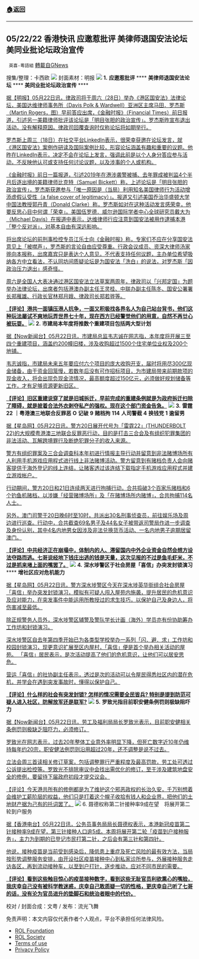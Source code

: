 ###  [:house:返回](README.md)
---


## 05/22/22 香港快讯 应邀惹批评 美律师退国安法论坛 美同业批论坛政治宣传
` 英喜-粵語組` [轉載自GNews](https://gnews.org/zh-hans/2579019/)

搜集/整理：卡西欧
 ![](https://assets.gnews.org/wp-content/uploads/2022/05/0522fenmian_1653241212.jpg) 
封面素材：明报
 ![](https://assets.gnews.org/wp-content/uploads/2022/05/2022-05-22-1_1653241335.png) 
**1.** **应邀惹批评** **** **美律师退国安法论坛** **** **美同业批论坛政治宣传** ****
 
[据【明报】05月22日讯，律政司将于周六（28日）举办《港区国安法》法律论坛，美国达维律师事务所（Davis Polk & Wardwell）亚洲区主席马田．罗杰斯（Martin Rogers，图）早前答应出席，《金融时报》（Financial Times）前日报道，引述另一美籍律师批评该论坛是「明目张胆的政治宣传」。罗杰斯昨宣布退出活动，没有解释原因。律政司回覆查询时仅称论坛将如期举行。](https://news.mingpao.com/pns/港聞/article/20220522/s00002/1653155910715/應邀惹批評-美律師退國安法論壇-美同業批論壇政治宣傳-江樂士-不應被噤聲)
 
[罗杰斯上周三（18日）在社交平台LinkedIn表示，很荣幸获邀在论坛发言，就《港区国安法》案例作研读及国际案例比较，形容论坛涵盖有趣和重要的议题。他昨在LinkedIn表示，决定不会在论坛上发言，强调此前是以个人身分答应参与活动，不反映他认可或支持任何讨论议题，以及涉事的个人或机构。](https://news.mingpao.com/pns/港聞/article/20220522/s00002/1653155910715/應邀惹批評-美律師退國安法論壇-美同業批論壇政治宣傳-江樂士-不應被噤聲)
 
[《金融时报》前日一篇报道，引述2019年在港涉袭警被捕、去年罪成被判监4个半月后逐出境的美籍律师比克特（Samuel Bickett）称，上述论坛是「明目张胆的政治宣传」，罗杰斯获邀参与「唯一原因是（当局）利用知名美国律师行为活动增添虚假认受性（a false cover of legitimacy）」。报道又引述美国乔治华盛顿大学中国法教授郭丹青（Donald Clarke）称，罗杰斯如对在这种活动发言感荣幸，他要反思心目中何谓「荣幸」。美国伍罗德．威尔逊国际学者中心全球研究员戴大为（Michael Davis）在报道中表示，达维律师行应注意到国安法被用作逮捕本港「整个反对派」，对基本自由有深远影响。](https://news.mingpao.com/pns/港聞/article/20220522/s00002/1653155910715/應邀惹批評-美律師退國安法論壇-美同業批論壇政治宣傳-江樂士-不應被噤聲)
 
[将出席论坛的前刑事检控专员江乐士向《金融时报》称，专家们不应在分享国安法意见上「被噤声」，罗杰斯的言论自由应受尊重。行政会议成员、资深大律师汤家骅向本报称，出席嘉宾只是表达个人意见，不代表支持任何议题，主办单位希望吸纳各方中立看法，不认同坊间质疑论坛是为国安法「洗白」的说法，对罗杰斯「因政治压力退出」感奇怪。](https://news.mingpao.com/pns/港聞/article/20220522/s00002/1653155910715/應邀惹批評-美律師退國安法論壇-美同業批論壇政治宣傳-江樂士-不應被噤聲)
 
[周六是全国人大表决通过港区国安法立法草案两周年，律政司以「兴邦定国」为题举办法律论坛，出席者包括港澳办副主任王灵桂、中联办副主任陈冬、国安公署署长郑雁雄、行政长官林郑月娥、律政司长郑若骅等。](https://news.mingpao.com/pns/港聞/article/20220522/s00002/1653155910715/應邀惹批評-美律師退國安法論壇-美同業批論壇政治宣傳-江樂士-不應被噤聲)
 
**[【评论】港共一面镇压港人抗争，一面又积极找各界名人为自己站台背书，他们这种玩法屡试不爽地玩弄世界七十年，现在西方已经警觉他们的用意，自然不再廿心被玩耍。](https://news.mingpao.com/pns/港聞/article/20220522/s00002/1653155910715/應邀惹批評-美律師退國安法論壇-美同業批論壇政治宣傳-江樂士-不應被噤聲)**
 ![](https://assets.gnews.org/wp-content/uploads/2022/05/2022-05-22-2_1653241338.png) 
**2.** **市建局本年度将推数个重建项目包括两大型计划**
 
[据【Now新闻台】05月22日讯，市建局总监韦志诚在网志指，本年度将开展三至四个重建项目，涵盖约200幢旧楼，涉及收购超过1500个住宅单位业权及200个地铺。](https://news.now.com/home/local/player?newsId=476863&amp;home=1)
 
[韦志诚指，市建局未来五年要应付六个项目的庞大收购开支，届时将用尽300亿现金储备，由于资金回笼慢，若数年后没有可作招标项目，为市建局带来前期款项的现金收入，将会出现负现金流情况，最高额度超过150亿元，必须做好规划储备等工作，才有足够资源更新旧区。](https://news.now.com/home/local/player?newsId=476863&amp;home=1)
 
**[【评论】旧区重建说穿了就是旧城拆迁，早前完成的重建条例就是为政府拆迁扫除了障碍，就是披着合法外衣剥夺私产的强权。现在这个部门资金告急。](https://news.now.com/home/local/player?newsId=476863&amp;home=1)**
 ![](https://assets.gnews.org/wp-content/uploads/2022/05/2022-05-22-3_1653241343.png) 
**3.** **雷霆** **22** **｜粤港澳三地联合反罪恶** **O** **记破** **9** **赌档拘** **114** **人司警截** **4** **换钱党** **1** **逾留男**
 
[据【星岛网】05月22日讯，警方20日展开代号为「雷霆22」(THUNDERBOLT 22)的大规模粤港澳三地联合反罪恶行动，目的是打击三合会及有组织犯罪集团的非法活动、瓦解跨境罪行及断绝犯罪分子的收入来源。](https://std.stheadline.com/realtime/article/1839305/即時-港聞-雷霆22-粵港澳三地聯合反罪惡-O記破9賭檔拘114人司警截4換錢黨1逾留男)
 
[警方有组织罪案及三合会调查科本年初进行情报主导行动并留意到非法赌博场所有人利用手机游戏应用程式进行线上非法赌博活动。警方留意到有赌档负责人会向赌客提供于海外登记的线上连结，让赌客透过该连结下载指定手机游戏应用程式并建立游戏帐户。](https://std.stheadline.com/realtime/article/1839305/即時-港聞-雷霆22-粵港澳三地聯合反罪惡-O記破9賭檔拘114人司警截4換錢黨1逾留男)
 
[行动期间，警方20日和21日连续两天进行拘捕行动，合共捣破3个百家乐赌档和6个钓鱼机赌档，以涉嫌「经营赌博场所」及「在赌博场所内赌博」，合共拘捕114名人士。](https://std.stheadline.com/realtime/article/1839305/即時-港聞-雷霆22-粵港澳三地聯合反罪惡-O記破9賭檔拘114人司警截4換錢黨1逾留男)
 
[另外，澳门司警于20日晚6时至10时，共派出30名刑事侦查员，前往娱乐场及周边进行巡查。行动中，合共截查69名男子及44名女子被带返司警局作进一步调查及身份认别，其中4名内地男女因涉及非法兑换货币活动、一名内地男子逾期居留澳门。](https://std.stheadline.com/realtime/article/1839305/即時-港聞-雷霆22-粵港澳三地聯合反罪惡-O記破9賭檔拘114人司警截4換錢黨1逾留男)
 
**[【评论】中共经济正在崩塌中，体制内的人、滞留国内中外企业资金自然会想方设法夺路而逃。七哥说经地下钱庄出逃的钱是天量，这次见报的不过是鱼毛虾米，不过是抓来堵上面的嘴罢了。](https://std.stheadline.com/realtime/article/1839305/即時-港聞-雷霆22-粵港澳三地聯合反罪惡-O記破9賭檔拘114人司警截4換錢黨1逾留男)**
 ![](https://assets.gnews.org/wp-content/uploads/2022/05/2022-05-22-4_1653241349.png) 
**4.** **深水埗警区于社会房屋「喜信」办突发封锁演习** **** **增社区应对危机能力**
 
[据【星岛网】05月22日讯，警方深水埗警区今天在深水埗英华街组合社会房屋「喜信」举办突发封锁演习，模拟有可疑人闯入屋苑内施袭，提升居民的危机意识及应对能力，在突发事件中能运用所教授过的求生技巧，以保护自己及身边人，将伤害减至最低。](https://std.stheadline.com/realtime/article/1839340/即時-港聞-深水埗警區於社會房屋-喜信-辦突發封鎖演習-增社區應對危機能力)
 
[除正规警务人员外，深水埗警区辅警及警队学长计画（海外）学员亦有份协助筹办工作坊和封锁演习。](https://std.stheadline.com/realtime/article/1839340/即時-港聞-深水埗警區於社會房屋-喜信-辦突發封鎖演習-增社區應對危機能力)
 
[深水埗警区自去年第四季开始已为各类型学校举办一系列「闪．避．求」工作坊和校园封锁演习，现更意识扩展至区内屋村，「喜信」便是首个举办相关活动的屋苑。 「喜信」居民表示，是次活动提高了他们的危机意识，让他们可以居安思危。](https://std.stheadline.com/realtime/article/1839340/即時-港聞-深水埗警區於社會房屋-喜信-辦突發封鎖演習-增社區應對危機能力)
  
[营运「喜信」的社协副主任表示，透过是次的活动可以令屋民得悉社区内的潜在危机，并学会在遇到突发事故时，懂得以保护自己。](https://std.stheadline.com/realtime/article/1839340/即時-港聞-深水埗警區於社會房屋-喜信-辦突發封鎖演習-增社區應對危機能力)
 
**[【评论】什么样的社会有突发封锁? 怎样的情况需要全民皆兵? 特别是提到防范可疑人进入社区，防解放军还是联军?](https://std.stheadline.com/realtime/article/1839340/即時-港聞-深水埗警區於社會房屋-喜信-辦突發封鎖演習-增社區應對危機能力)**
 ![](https://assets.gnews.org/wp-content/uploads/2022/05/2022-05-22-5_1653241354.png) 
**5.** **罗致光指目前职安健条例罚则极缺阻吓力**
 
[据【Now新闻台】05月22日讯，劳工及福利局局长罗致光表示，目前职安健相关条例罚则极缺乏阻吓力，必须修订。](https://news.now.com/home/local/player?newsId=476847)
 
[罗致光在网志表示，过去20年整体工业意外率明显下降，但死亡数字近10年仍维持每年约20宗，职安健法例罚则沿用超过20年，还不调整是说不过去。](https://news.now.com/home/local/player?newsId=476847)
 
[立法会周三首读相关修订草案，包括调整罪行严重程度及最高罚款，劳工处可透过公诉提出检控等。罗致光不排除审议中会找出需优化的修订，至于涉及建筑地盘安全的修例，要留待下届政府初段才提交议会。](https://news.now.com/home/local/player?newsId=476847)
 
[【评论】今天港共所有的修例都是为了维护这个邪恶政权的长治久安，千万别想着会维护工薪阶层的权益，他们只是打着这个幌子收拾有钱人和企业界，把他们的土地财产据为己有的托词罢了。](https://news.now.com/home/local/player?newsId=476847)
 ![](https://assets.gnews.org/wp-content/uploads/2022/05/2022-05-22-6_1653241361.png) 
6. 聂德权称第二针接种率9成在望　将展开第二轮到户服务
 
[据【香港电台】05月22日讯，公务员事务局局长聂德权表示，本港新冠疫苗第二针接种率9成在望，第三针接种人口逾5成。本周将展开第二轮「疫苗到户接种服务」，主力为到期的已登记市民打第二针，之后会有第三针和第四针。](https://news.rthk.hk/rthk/ch/component/k2/1649627-20220522.htm)
 
[他说，接种疫苗是当前受到感染后，降低患上重症及死亡风险的最有效方法，当局按形势调整服务安排，由开设社区疫苗接种中心到私家诊所参与，外展接种服务走访各区，再到流动接种车，以至到户打针，逐步推动，应对不同市民的需要。](https://news.rthk.hk/rthk/ch/component/k2/1649627-20220522.htm)
 
**[【评论】看到这些触目惊心的疫苗接种数字，看到这些无耻官员利欲熏心的嘴脸，我庆幸自己没有被科学教迷惑，庆幸自己敢质疑一切的性格，更庆幸自己听了七哥的话，没有沦为官员进升的垫脚石和统治者眼中的代价。](https://news.rthk.hk/rthk/ch/component/k2/1649627-20220522.htm)**
 
校对 / 封面合成：文粤 / 发布：流光飞舞

免责声明：本文内容仅代表作者个人观点，平台不承担任何法律风险。
  
- [ROL Foundation](https://rolfoundation.org/)
- [ROL Society](https://rolsociety.org/)
- [Terms of use](https://gnews.org/terms-of-use-3/)
- [Privacy Policy](https://gnews.org/privacy-policy/)
